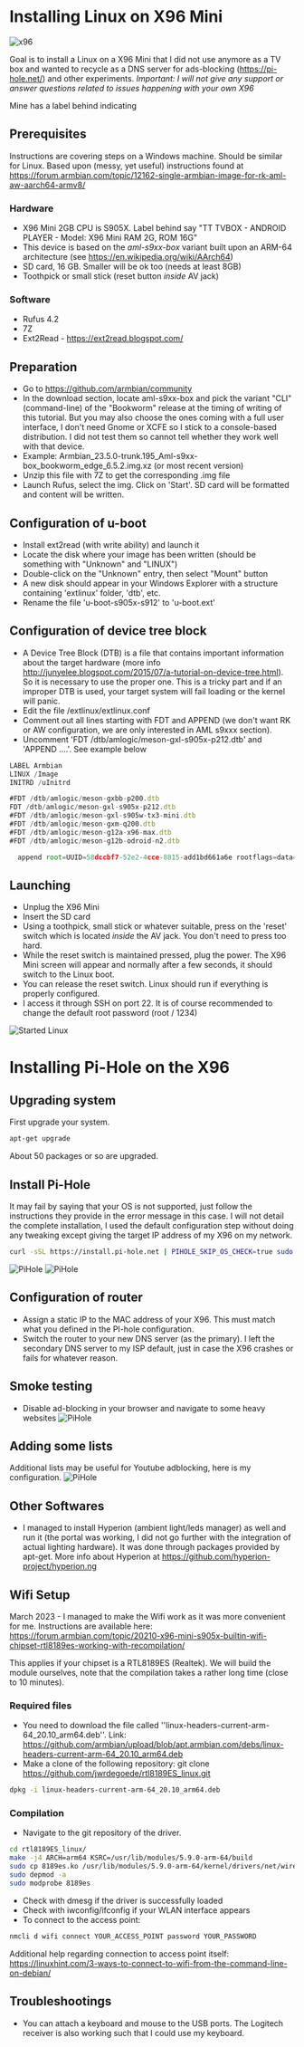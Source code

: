 # Installing Linux on X96 Mini
![x96](/x96-mini-smart-tv-box-android-71-s905w.jpg)

Goal is to install a Linux on a X96 Mini that I did not use anymore as a TV box and wanted to recycle as a DNS server for ads-blocking (https://pi-hole.net/) and other experiments. 
*Important: I will not give any support or answer questions related to issues happening with your own X96*

Mine has a label behind indicating 

## Prerequisites
Instructions are covering steps on a Windows machine. Should be similar for Linux.
Based upon (messy, yet useful) instructions found at https://forum.armbian.com/topic/12162-single-armbian-image-for-rk-aml-aw-aarch64-armv8/

### Hardware
* X96 Mini 2GB CPU is S905X. Label behind say "TT TVBOX - ANDROID PLAYER - Model: X96 Mini RAM 2G, ROM 16G"
* This device is based on the *aml-s9xx-box* variant built upon an ARM-64 architecture (see https://en.wikipedia.org/wiki/AArch64)
* SD card, 16 GB. Smaller will be ok too (needs at least 8GB)
* Toothpick or small stick (reset button *inside* AV jack)

### Software
* Rufus 4.2
* 7Z
* Ext2Read - https://ext2read.blogspot.com/

## Preparation
* Go to https://github.com/armbian/community
* In the download section, locate aml-s9xx-box and pick the variant "CLI" (command-line) of the "Bookworm" release at the timing of writing of this tutorial. But you may also choose the ones coming with a full user interface, I don't need Gnome or XCFE so I stick to a console-based distribution. I did not test them so cannot tell whether they work well with that device.
* Example: Armbian_23.5.0-trunk.195_Aml-s9xx-box_bookworm_edge_6.5.2.img.xz (or most recent version)
* Unzip this file with 7Z to get the corresponding .img file
* Launch Rufus, select the img. Click on 'Start'. SD card will be formatted and content will be written.

## Configuration of u-boot
* Install ext2read (with write ability) and launch it
* Locate the disk where your image has been written (should be something with "Unknown" and "LINUX")
* Double-click on the "Unknown" entry, then select "Mount" button
* A new disk should appear in your Windows Explorer with a structure containing 'extlinux' folder, 'dtb', etc. 
* Rename the file 'u-boot-s905x-s912' to 'u-boot.ext'

## Configuration of device tree block
* A Device Tree Block (DTB) is a file that contains important information about the target hardware (more info http://junyelee.blogspot.com/2015/07/a-tutorial-on-device-tree.html). So it is necessary to use the proper one. This is a tricky part and if an improper DTB is used, your target system will fail loading or the kernel will panic.
* Edit the file /extlinux/extlinux.conf
* Comment out all lines starting with FDT and APPEND (we don't want RK or AW configuration, we are only interested in AML s9xxx section). 
* Uncomment 'FDT /dtb/amlogic/meson-gxl-s905x-p212.dtb' and 'APPEND ....'. See example below

```javascript
LABEL Armbian
LINUX /Image
INITRD /uInitrd

#FDT /dtb/amlogic/meson-gxbb-p200.dtb
FDT /dtb/amlogic/meson-gxl-s905x-p212.dtb
#FDT /dtb/amlogic/meson-gxl-s905w-tx3-mini.dtb
#FDT /dtb/amlogic/meson-gxm-q200.dtb
#FDT /dtb/amlogic/meson-g12a-x96-max.dtb
#FDT /dtb/amlogic/meson-g12b-odroid-n2.dtb

  append root=UUID=58dccbf7-52e2-4cce-8815-add1bd661a6e rootflags=data=writeback console=ttyAML0,115200n8 console=tty0 rw no_console_suspend consoleblank=0 fsck.fix=yes fsck.repair=yes net.ifnames=0 splash plymouth.ignore-serial-consoles
```

## Launching
* Unplug the X96 Mini
* Insert the SD card
* Using a toothpick, small stick or whatever suitable, press on the 'reset' switch which is located *inside* the AV jack. You don't need to press too hard.
* While the reset switch is maintained pressed, plug the power. The X96 Mini screen will appear and normally after a few seconds, it should switch to the Linux boot. 
* You can release the reset switch. Linux should run if everything is properly configured.
* I access it through SSH on port 22. It is of course recommended to change the default root password (root / 1234)

![Started Linux](/shell1.png)

# Installing Pi-Hole on the X96

## Upgrading system
First upgrade your system. 

```bash
apt-get upgrade
```
About 50 packages or so are upgraded.

## Install Pi-Hole
It may fail by saying that your OS is not supported, just follow the instructions they provide in the error message in this case. I will not detail the complete installation, I used the default configuration step without doing any tweaking except giving the target IP address of my X96 on my network.
```bash
curl -sSL https://install.pi-hole.net | PIHOLE_SKIP_OS_CHECK=true sudo -E bash
```
![PiHole](/pihole1.png)
![PiHole](/pihole2.png)

## Configuration of router
* Assign a static IP to the MAC address of your X96. This must match what you defined in the PI-hole configuration.
* Switch the router to your new DNS server (as the primary). I left the secondary DNS server to my ISP default, just in case the X96 crashes or fails for whatever reason.

## Smoke testing
* Disable ad-blocking in your browser and navigate to some heavy websites
![PiHole](/pihole3.png)

## Adding some lists
Additional lists may be useful for Youtube adblocking, here is my configuration.
![PiHole](/pihole4.png)

## Other Softwares
* I managed to install Hyperion (ambient light/leds manager) as well and run it (the portal was working, I did not go further with the integration of actual lighting hardware). It was done through packages provided by apt-get. More info about Hyperion at https://github.com/hyperion-project/hyperion.ng

## Wifi Setup
March 2023 - I managed to make the Wifi work as it was more convenient for me. Instructions are available here: https://forum.armbian.com/topic/20210-x96-mini-s905x-builtin-wifi-chipset-rtl8189es-working-with-recompilation/

This applies if your chipset is a RTL8189ES (Realtek). We will build the module ourselves, note that the compilation takes a rather long time (close to 10 minutes).

### Required files
* You need to download the file called ''linux-headers-current-arm-64_20.10_arm64.deb''. Link: https://github.com/armbian/upload/blob/apt.armbian.com/debs/linux-headers-current-arm-64_20.10_arm64.deb
* Make a clone of the following repository: git clone https://github.com/jwrdegoede/rtl8189ES_linux.git

```bash
dpkg -i linux-headers-current-arm-64_20.10_arm64.deb
```
### Compilation
* Navigate to the git repository of the driver.
```bash
cd rtl8189ES_linux/
make -j4 ARCH=arm64 KSRC=/usr/lib/modules/5.9.0-arm-64/build
sudo cp 8189es.ko /usr/lib/modules/5.9.0-arm-64/kernel/drivers/net/wireless/realtek/
sudo depmod -a
sudo modprobe 8189es
```
* Check with dmesg if the driver is successfully loaded
* Check with iwconfig/ifconfig if your WLAN interface appears
* To connect to the access point: 
```bash
nmcli d wifi connect YOUR_ACCESS_POINT password YOUR_PASSWORD
```

Additional help regarding connection to access point itself: https://linuxhint.com/3-ways-to-connect-to-wifi-from-the-command-line-on-debian/

## Troubleshootings
* You can attach a keyboard and mouse to the USB ports. The Logitech receiver is also working such that I could use my keyboard.
